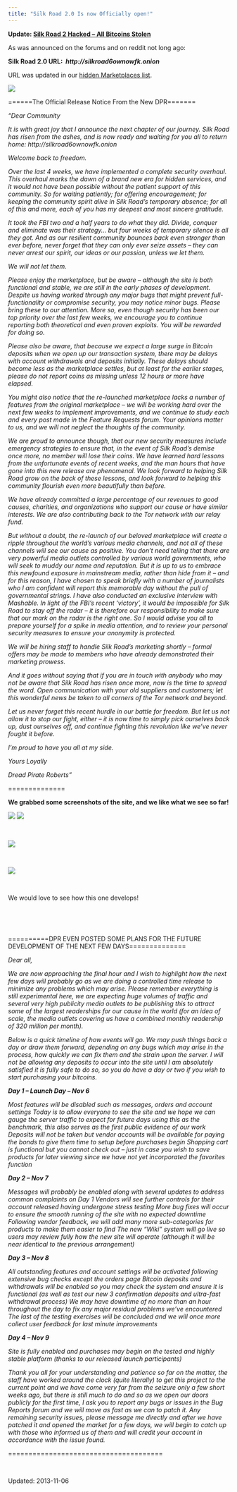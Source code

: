 ```yaml
---
title: "Silk Road 2.0 Is now Officially open!"
---
```


<div class="box  warning"><div class="box-inner-block"><i class="tieicon-boxicon"></i>
<strong>Update: <a href="https://gir.pub/deepdotweb/2014/02/13/silk-road-2-hacked-bitcoins-stolen-unknown-amount/" target="_blank">Silk Road 2 Hacked &#8211; All Bitcoins Stolen</a></strong>
</div></div>
<p>As was announced on the forums and on reddit not long ago:</p>
<p><strong>Silk Road 2.0 URL:  </strong><strong><em>http://silkroad6ownowfk.onion</em></strong></p>
<p>URL was updated in our <a href="https://gir.pub/deepdotweb/2013/10/28/updated-llist-of-hidden-marketplaces-tor-i2p/" target="_blank">hidden Marketplaces list</a>.</p>

<img src="https://gir.pub/deepdotweb/imgs/2013/11/silkroad20logo.jpg"/>
<p>======The Official Release Notice From the New DPR=======</p>
<div>
<div>
<p><em>&#8220;Dear Community</em></p>
<p><em>It is with great joy that I announce the next chapter of our journey. Silk Road has risen from the ashes, and is now ready and waiting for you all to return home: http://silkroad6ownowfk.onion</em></p>
<p><em>Welcome back to freedom.</em></p>
<p><em>Over the last 4 weeks, we have implemented a complete security overhaul. This overhaul marks the dawn of a brand new era for hidden services, and it would not have been possible without the patient support of this community. So for waiting patiently; for offering encouragement; for keeping the community spirit alive in Silk Road’s temporary absence; for all of this and more, each of you has my deepest and most sincere gratitude.</em></p>
<p><em>It took the FBI two and a half years to do what they did. Divide, conquer and eliminate was their strategy… but four weeks of temporary silence is all they got. And as our resilient community bounces back even stronger than ever before, never forget that they can only ever seize assets – they can never arrest our spirit, our ideas or our passion, unless we let them.</em></p>
<p><em>We will not let them.</em></p>
<p><em>Please enjoy the marketplace, but be aware – although the site is both functional and stable, we are still in the early phases of development. Despite us having worked through any major bugs that might prevent full-functionality or compromise security, you may notice minor bugs. Please bring these to our attention. More so, even though security has been our top priority over the last few weeks, we encourage you to continue reporting both theoretical and even proven exploits. You will be rewarded for doing so.</em></p>
<p><em>Please also be aware, that because we expect a large surge in Bitcoin deposits when we open up our transaction system, there may be delays with account withdrawals and deposits initially. These delays should become less as the marketplace settles, but at least for the earlier stages, please do not report coins as missing unless 12 hours or more have elapsed.</em></p>
<p><em>You might also notice that the re-launched marketplace lacks a number of features from the original marketplace – we will be working hard over the next few weeks to implement improvements, and we continue to study each and every post made in the Feature Requests forum. Your opinions matter to us, and we will not neglect the thoughts of the community.</em></p>
<p><em>We are proud to announce though, that our new security measures include emergency strategies to ensure that, in the event of Silk Road’s demise once more, no member will lose their coins. We have learned hard lessons from the unfortunate events of recent weeks, and the man hours that have gone into this new release are phenomenal. We look forward to helping Silk Road grow on the back of these lessons, and look forward to helping this community flourish even more beautifully than before.</em></p>
<p><em>We have already committed a large percentage of our revenues to good causes, charities, and organizations who support our cause or have similar interests. We are also contributing back to the Tor network with our relay fund.</em></p>
<p><em>But without a doubt, the re-launch of our beloved marketplace will create a ripple throughout the world’s various media channels, and not all of these channels will see our cause as positive. You don’t need telling that there are very powerful media outlets controlled by various world governments, who will seek to muddy our name and reputation. But it is up to us to embrace this newfound exposure in mainstream media, rather than hide from it – and for this reason, I have chosen to speak briefly with a number of journalists who I am confident will report this memorable day without the pull of governmental strings. I have also conducted an exclusive interview with Mashable. In light of the FBI’s recent ‘victory’, it would be impossible for Silk Road to stay off the radar – it is therefore our responsibility to make sure that our mark on the radar is the right one. So I would advise you all to prepare yourself for a spike in media attention, and to review your personal security measures to ensure your anonymity is protected.</em></p>
<p><em>We will be hiring staff to handle Silk Road’s marketing shortly – formal offers may be made to members who have already demonstrated their marketing prowess.</em></p>
<p><em>And it goes without saying that if you are in touch with anybody who may not be aware that Silk Road has risen once more, now is the time to spread the word. Open communication with your old suppliers and customers; let this wonderful news be taken to all corners of the Tor network and beyond.</em></p>
<p><em>Let us never forget this recent hurdle in our battle for freedom. But let us not allow it to stop our fight, either – it is now time to simply pick ourselves back up, dust ourselves off, and continue fighting this revolution like we’ve never fought it before.</em></p>
<p><em>I’m proud to have you all at my side.</em></p>
<p><em>Yours Loyally</em></p>
<p><em>Dread Pirate Roberts&#8221;</em></p>
<p>==============</p>
<p><strong>We grabbed some screenshots of the site, and we like what we see so far!</strong></p>

<img src="https://gir.pub/deepdotweb/imgs/2013/11/silkroad20.jpg"/>

<img src="https://gir.pub/deepdotweb/imgs/2013/11/silkroad20home.jpg"/>
<p>&nbsp;</p>

<img src="https://gir.pub/deepdotweb/imgs/2013/11/silkroad20category.jpg"/>
<p>&nbsp;</p>

<img src="https://gir.pub/deepdotweb/imgs/2013/11/silkroad20product.jpg"/>
<p>&nbsp;</p>
<p>We would love to see how this one develops!</p>
<p>&nbsp;</p>
<p>&nbsp;</p>
<p>==========DPR EVEN POSTED SOME PLANS FOR THE FUTURE DEVELOPMENT OF THE NEXT FEW DAYS==============</p>
<div>
<div>
<p><em>Dear all,</em></p>
<p><em>We are now approaching the final hour and I wish to highlight how the next few days will probably go as we are doing a controlled time release to minimize any problems which may arise. Please remember everything is still experimental here, we are expecting huge volumes of traffic and several very high publicity media outlets to be publishing this to attract some of the largest readerships for our cause in the world (for an idea of scale, the media outlets covering us have a combined monthly readership of 320 million per month).</em></p>
<p><em>Below is a quick timeline of how events will go. We may push things back a day or draw them forward, depending on any bugs which may arise in the process, how quickly we can fix them and the strain upon the server. I will not be allowing any deposits to occur into the site until I am absolutely satisfied it is fully safe to do so, so you do have a day or two if you wish to start purchasing your bitcoins.</em></p>
<p><em><strong>Day 1 &#8211; Launch Day &#8211; Nov 6</strong></em></p>
<p><em>Most features will be disabled such as messages, orders and account settings Today is to allow everyone to see the site and we hope we can gauge the server traffic to expect for future days using this as the benchmark, this also serves as the first public evidence of our work Deposits will not be taken but vendor accounts will be available for paying the bonds to give them time to setup before purchases begin Shopping cart is functional but you cannot check out &#8211; just in case you wish to save products for later viewing since we have not yet incorporated the favorites function</em></p>
<p><em><strong>Day 2 &#8211; Nov 7</strong></em></p>
<p><em>Messages will probably be enabled along with several updates to address common complaints on Day 1 Vendors will see further controls for their account released having undergone stress testing More bug fixes will occur to ensure the smooth running of the site with no expected downtime Following vendor feedback, we will add many more sub-categories for products to make them easier to find The new &#8220;Wiki&#8221; system will go live so users may review fully how the new site will operate (although it will be near identical to the previous arrangement)</em></p>
<p><em><strong>Day 3 &#8211; Nov 8</strong></em></p>
<p><em>All outstanding features and account settings will be activated following extensive bug checks except the orders page Bitcoin deposits and withdrawals will be enabled so you may check the system and ensure it is functional (as well as test our new 3 confirmation deposits and ultra-fast withdrawal process) We may have downtime of no more than an hour throughout the day to fix any major residual problems we&#8217;ve encountered The last of the testing exercises will be concluded and we will once more collect user feedback for last minute improvements</em></p>
<p><em><strong>Day 4 &#8211; Nov 9</strong></em></p>
<p><em>Site is fully enabled and purchases may begin on the tested and highly stable platform (thanks to our released launch participants)</em></p>
<p><em>Thank you all for your understanding and patience so far on the matter, the staff have worked around the clock (quite literally) to get this project to the current point and we have come very far from the seizure only a few short weeks ago, but there is still much to do and so as we open our doors publicly for the first time, I ask you to report any bugs or issues in the Bug Reports forum and we will move as fast as we can to patch it. Any remaining security issues, please message me directly and after we have patched it and opened the market for a few days, we will begin to catch up with those who informed us of them and will credit your account in accordance with the issue found.</em></p>
<p>======================================</p>
</div>
</div>
<p>&nbsp;</p>



Updated: 2013-11-06